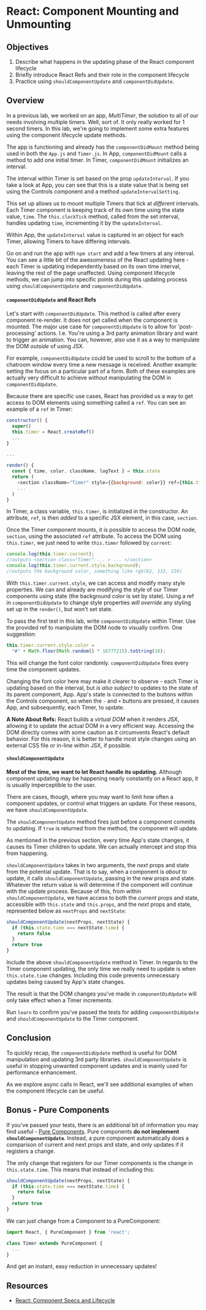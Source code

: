 # React: Component Mounting and Unmounting

## Objectives
 
1. Describe what happens in the updating phase of the React component lifecycle
2. Briefly introduce React Refs and their role in the component lifecycle
3. Practice using `shouldComponentUpdate` and `componentDidUpdate`.

## Overview

In a previous lab, we worked on an app, _MultiTimer_, the solution to all of our
needs involving multiple timers. Well, sort of. It only really worked for 1
second timers. In this lab, we're going to implement some extra features using
the component lifecycle update methods.

The app is functioning and already has the `componentDidMount` method being used
in both the `App.js` and `Timer.js`. In App, `componentDidMount` calls a method
to add one initial timer. In Timer, `componentDidMount` initializes an interval.

The interval within Timer is set based on the prop `updateInterval`. If you take
a look at App, you can see that this is a state value that is being set using
the Controls component and a method `updateIntervalSetting`.

This set up allows us to mount multiple Timers that tick at _different_
intervals. Each Timer component is keeping track of its own time using the state
value, `time`. The `this.clockTick` method, called from the set interval,
handles updating `time`, incrementing it by the `updateInterval`.

Within App, the `updateInterval` value is captured in an object for each Timer,
allowing Timers to have differing intervals.

Go on and run the app with `npm start` and add a few timers at any interval. You
can see a little bit of the awesomeness of the React updating here - each Timer
is updating independently based on its own time interval, leaving the rest of
the page unaffected. Using component lifecycle methods, we can jump into
specific points during this updating process using `shouldComponentUpdate` and
`componentDidUpdate`.

#### `componentDidUpdate` and React Refs

Let's start with `componentDidUpdate`. This method is called after every
component re-render. It does not get called when the component is mounted. The
major use case for `componentDidUpdate` is to allow for 'post-processing'
actions. I.e. You're using a 3rd party animation library and want to trigger an
animation. You can, however, also use it as a way to manipulate the DOM
_outside_ of using JSX.

For example, `componentDidUpdate` could be used to scroll to the bottom of a
chatroom window every time a new message is received. Another example: setting
the focus on a particular part of a form. Both of these examples are actually
very difficult to achieve _without_ manipulating the DOM in
`componentDidUpdate`.

Because there are specific use cases, React has provided us a way to get access
to DOM elements using something called a `ref`. You can see an example of a
`ref` in Timer:

```js
constructor() {
  super()
  this.timer = React.createRef()
  ...
}

...

render() {
  const { time, color, className, logText } = this.state
  return (
    <section className="Timer" style={{background: color}} ref={this.timer}>
    ...
  )
}
```

In Timer, a class variable, `this.timer`, is initialized in the constructor. An
attribute, `ref`, is then _added_ to a specific JSX element, in this case, `section`.

Once the Timer component mounts, it is possible to access the DOM node,
`section`, using the associated `ref` attribute. To access the DOM using
`this.timer`, we just need to write `this.timer` followed by `current`:

```js
console.log(this.timer.current);
//outputs <section class="Timer" ... > ... </section>
console.log(this.timer.current.style.background);
//outputs the background color, something like rgb(62, 132, 219)
```

With `this.timer.current.style`, we can access and modify many style properties.
We can and already are modifying the style of our Timer components using state
(the background color is set by state). Using a ref in `componentDidUpdate` to
change style properties _will override_ any styling set up in the `render()`,
but won't set state.

To pass the first test in this lab, write `componentDidUpdate` within Timer. Use
the provided ref to manipulate the DOM node to visually confirm. One suggestion:

```js
this.timer.current.style.color =
  "#" + Math.floor(Math.random() * 16777215).toString(16);
```

This will change the font color randomly. `componentDidUpdate` fires every time
the component updates.

Changing the font color here may make it clearer to observe - each Timer is
updating based on the interval, but _is also subject_ to updates to the state of
its parent component, App. App's state is connected to the buttons within the
Controls component, so when the `-` and `+` buttons are pressed, it causes App,
and subsequently, each Timer, to update.

**A Note About Refs:** React builds a _virtual DOM_ when it renders JSX,
allowing it to update the actual DOM in a very efficient way. Accessing the
DOM directly comes with some caution as it circumvents React's default behavior.
For this reason, it is better to handle most style changes using an external CSS
file or in-line within JSX, if possible.

#### `shouldComponentUpdate`

**Most of the time, we want to let React handle its updating.** Although
component updating may be happening nearly constantly on a React app, it is
usually imperceptible to the user.

There are cases, though, where you may want to limit how often a component
updates, or control what triggers an update. For these reasons, we have
`shouldComponentUpdate`.

The `shouldComponentUpdate` method fires just before a component commits to
updating. If `true` is returned from the method, the component will update.

As mentioned in the previous section, every time App's state changes, it causes
its Timer children to update. We can actually intercept and stop this from
happening.

`shouldComponentUpdate` takes in two arguments, the _next_ props and state from
the potential update. That is to say, when a component is _about to_ update, it
calls `shouldComponentUpdate`, passing in the new props and state. Whatever the
return value is will determine if the component will continue with the update
process. Because of this, from within `shouldComponentUpdate`, we have access
to both the _current_ props and state, accessible with `this.state` and
`this.props`, and the _next_ props and state, represented below as `nextProps`
and `nextState`:

```js
shouldComponentUpdate(nextProps, nextState) {
  if (this.state.time === nextState.time) {
    return false
  }
  return true
}
```

Include the above `shouldComponentUpdate` method in Timer. In regards to the
Timer component updating, the only time we really need to update is when
`this.state.time` changes. Including this code prevents unnecessary updates
being caused by App's state changes.

The result is that the DOM changes you've made in `componentDidUpdate` will only
take effect when a Timer increments.

Run `learn` to confirm you've passed the tests for adding `componentDidUpdate`
and `shouldComponentUpdate` to the Timer component.

## Conclusion

To quickly recap, the `componentDidUpdate` method is useful for DOM manipulation
and updating 3rd party libraries. `shouldComponentUpdate` is useful in stopping
unwanted component updates and is mainly used for performance enhancement.

As we explore async calls in React, we'll see additional examples of when the
component lifecycle can be useful.

## Bonus - Pure Components

If you've passed your tests, there is an additional bit of information you may
find useful - [Pure Components][pure]. Pure components **do not implement
`shouldComponentUpdate`**. Instead, a pure component automatically does a
comparison of current and next props and state, and only updates if it registers
a change.

The only change that registers for our Timer components is the change in
`this.state.time`. This means that instead of including this:

```js
shouldComponentUpdate(nextProps, nextState) {
  if (this.state.time === nextState.time) {
    return false
  }
  return true
}
```

We can just change from a Component to a PureComponent:

```js
import React, { PureComponent } from 'react';

class Timer extends PureComponent {
  ...
}
```

And get an instant, easy reduction in unnecessary updates!

## Resources

- [React: Component Specs and Lifecycle](https://reactjs.org/docs/react-component.html)

[pure]: https://reactjs.org/docs/react-api.html#reactpurecomponent
